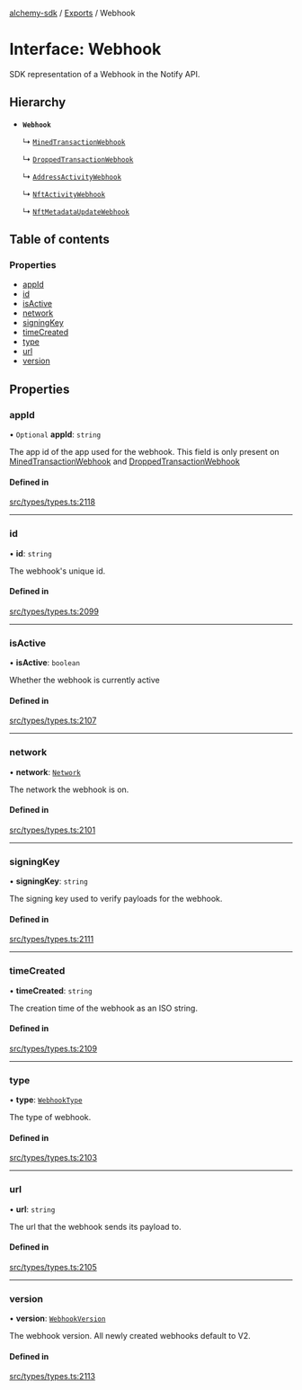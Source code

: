 [alchemy-sdk](../README.md) / [Exports](../modules.md) / Webhook

# Interface: Webhook

SDK representation of a Webhook in the Notify API.

## Hierarchy

- **`Webhook`**

  ↳ [`MinedTransactionWebhook`](MinedTransactionWebhook.md)

  ↳ [`DroppedTransactionWebhook`](DroppedTransactionWebhook.md)

  ↳ [`AddressActivityWebhook`](AddressActivityWebhook.md)

  ↳ [`NftActivityWebhook`](NftActivityWebhook.md)

  ↳ [`NftMetadataUpdateWebhook`](NftMetadataUpdateWebhook.md)

## Table of contents

### Properties

- [appId](Webhook.md#appid)
- [id](Webhook.md#id)
- [isActive](Webhook.md#isactive)
- [network](Webhook.md#network)
- [signingKey](Webhook.md#signingkey)
- [timeCreated](Webhook.md#timecreated)
- [type](Webhook.md#type)
- [url](Webhook.md#url)
- [version](Webhook.md#version)

## Properties

### appId

• `Optional` **appId**: `string`

The app id of the app used for the webhook. This field is only present on
[MinedTransactionWebhook](MinedTransactionWebhook.md) and [DroppedTransactionWebhook](DroppedTransactionWebhook.md)

#### Defined in

[src/types/types.ts:2118](https://github.com/alchemyplatform/alchemy-sdk-js/blob/a162d40/src/types/types.ts#L2118)

___

### id

• **id**: `string`

The webhook's unique id.

#### Defined in

[src/types/types.ts:2099](https://github.com/alchemyplatform/alchemy-sdk-js/blob/a162d40/src/types/types.ts#L2099)

___

### isActive

• **isActive**: `boolean`

Whether the webhook is currently active

#### Defined in

[src/types/types.ts:2107](https://github.com/alchemyplatform/alchemy-sdk-js/blob/a162d40/src/types/types.ts#L2107)

___

### network

• **network**: [`Network`](../enums/Network.md)

The network the webhook is on.

#### Defined in

[src/types/types.ts:2101](https://github.com/alchemyplatform/alchemy-sdk-js/blob/a162d40/src/types/types.ts#L2101)

___

### signingKey

• **signingKey**: `string`

The signing key used to verify payloads for the webhook.

#### Defined in

[src/types/types.ts:2111](https://github.com/alchemyplatform/alchemy-sdk-js/blob/a162d40/src/types/types.ts#L2111)

___

### timeCreated

• **timeCreated**: `string`

The creation time of the webhook as an ISO string.

#### Defined in

[src/types/types.ts:2109](https://github.com/alchemyplatform/alchemy-sdk-js/blob/a162d40/src/types/types.ts#L2109)

___

### type

• **type**: [`WebhookType`](../enums/WebhookType.md)

The type of webhook.

#### Defined in

[src/types/types.ts:2103](https://github.com/alchemyplatform/alchemy-sdk-js/blob/a162d40/src/types/types.ts#L2103)

___

### url

• **url**: `string`

The url that the webhook sends its payload to.

#### Defined in

[src/types/types.ts:2105](https://github.com/alchemyplatform/alchemy-sdk-js/blob/a162d40/src/types/types.ts#L2105)

___

### version

• **version**: [`WebhookVersion`](../enums/WebhookVersion.md)

The webhook version. All newly created webhooks default to V2.

#### Defined in

[src/types/types.ts:2113](https://github.com/alchemyplatform/alchemy-sdk-js/blob/a162d40/src/types/types.ts#L2113)
